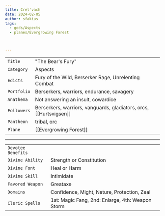 ```yaml
---
title: Crel'vach
date: 2024-02-05
author: sfakias
tags:
  - gods/Aspects
  - planes/Evergrowing Forest



---
```

| | |
| --- | --- |
| `Title` | "The Bear's Fury" |
| `Category` | Aspects |
| `Edicts` | Fury of the Wild, Berserker Rage, Unrelenting Combat |
| `Portfolio` | Berserkers, warriors, endurance, savagery |
| `Anathema` | Not answering an insult, cowardice |
| `Followers` | Berserkers, warriors, vanguards, gladiators, orcs, [[Hurtsvigsen]] |
| `Pantheon` | tribal, orc |
| `Plane` | [[Evergrowing Forest]] |

---
| | |
| --- | --- |
| `Devotee Benefits` |
| `Divine Ability` | Strength or Constitution |
| `Divine Font` | Heal or Harm |
| `Divine Skill` | Intimidate |
| `Favored Weapon` | Greataxe |
| `Domains` | Confidence, Might, Nature, Protection, Zeal |
| `Cleric Spells` | 1st: Magic Fang, 2nd: Enlarge, 4th: Weapon Storm |

